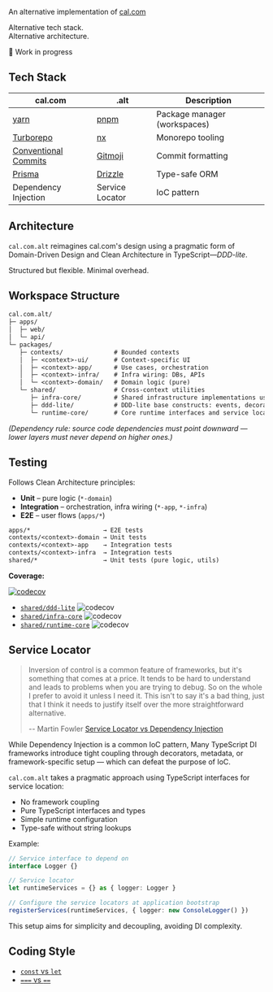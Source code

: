An alternative implementation of [cal.com](https://github.com/calcom/cal.com)

Alternative tech stack.  
Alternative architecture.

🚧 Work in progress

## Tech Stack

| cal.com                                                      | .alt                                 | Description                  |
| ------------------------------------------------------------ | ------------------------------------ | ---------------------------- |
| [yarn](https://yarnpkg.com/)                                 | [pnpm](https://pnpm.io/)             | Package manager (workspaces) |
| [Turborepo](https://turborepo.com/)                          | [nx](https://nx.dev/)                | Monorepo tooling             |
| [Conventional Commits](https://www.conventionalcommits.org/) | [Gitmoji](https://gitmoji.dev/)      | Commit formatting            |
| [Prisma](https://www.prisma.io/)                             | [Drizzle](https://orm.drizzle.team/) | Type-safe ORM                |
| Dependency Injection                                         | Service Locator                      | IoC pattern                  |

## Architecture

`cal.com.alt` reimagines cal.com's design using a pragmatic form of Domain-Driven Design and Clean Architecture in TypeScript—_DDD-lite_.

Structured but flexible. Minimal overhead.

## Workspace Structure

```txt
cal.com.alt/
├─ apps/
│  ├─ web/
│  └─ api/
└─ packages/
   ├─ contexts/              # Bounded contexts
   │  ├─ <context>-ui/       # Context-specific UI
   │  ├─ <context>-app/      # Use cases, orchestration
   │  ├─ <context>-infra/    # Infra wiring: DBs, APIs
   │  └─ <context>-domain/   # Domain logic (pure)
   └─ shared/                # Cross-context utilities
      ├─ infra-core/         # Shared infrastructure implementations used across app/infra layers
      ├─ ddd-lite/           # DDD-lite base constructs: events, decorators, service locator
      └─ runtime-core/       # Core runtime interfaces and service locator
```

_(Dependency rule: source code dependencies must point downward — lower layers must never depend on higher ones.)_

## Testing

Follows Clean Architecture principles:

- **Unit** – pure logic (`*-domain`)
- **Integration** – orchestration, infra wiring (`*-app`, `*-infra`)
- **E2E** – user flows (`apps/*`)

```txt
apps/*                    → E2E tests
contexts/<context>-domain → Unit tests
contexts/<context>-app    → Integration tests
contexts/<context>-infra  → Integration tests
shared/*                  → Unit tests (pure logic, utils)
```

**Coverage:**

[![codecov](https://codecov.io/gh/evan-liu/cal.com.alt/graph/badge.svg?token=8V71PNA50B)](https://codecov.io/gh/evan-liu/cal.com.alt)

- [`shared/ddd-lite`](https://app.codecov.io/gh/evan-liu/cal.com.alt/tree/main/?displayType=list&components%5B0%5D=ddd-lite) ![codecov](https://codecov.io/gh/evan-liu/cal.com.alt/graph/badge.svg?token=8V71PNA50B&component=ddd-lite)
- [`shared/infra-core`](https://app.codecov.io/gh/evan-liu/cal.com.alt/tree/main/?displayType=list&components%5B0%5D=infra-core) ![codecov](https://codecov.io/gh/evan-liu/cal.com.alt/graph/badge.svg?token=8V71PNA50B&component=infra-core)
- [`shared/runtime-core`](https://app.codecov.io/gh/evan-liu/cal.com.alt/tree/main/?displayType=list&components%5B0%5D=runtime-core) ![codecov](https://codecov.io/gh/evan-liu/cal.com.alt/graph/badge.svg?token=8V71PNA50B&component=runtime-core)

## Service Locator

> Inversion of control is a common feature of frameworks,
> but it's something that comes at a price.
> It tends to be hard to understand
> and leads to problems when you are trying to debug.
> So on the whole I prefer to avoid it unless I need it.
> This isn't to say it's a bad thing,
> just that I think
> it needs to justify itself over the more straightforward alternative.
>
> -- Martin Fowler [Service Locator vs Dependency Injection](https://martinfowler.com/articles/injection.html#ServiceLocatorVsDependencyInjection)

While Dependency Injection is a common IoC pattern,
Many TypeScript DI frameworks introduce tight coupling through decorators,
metadata, or framework-specific setup —
which can defeat the purpose of IoC.

`cal.com.alt` takes a pragmatic approach using TypeScript interfaces for service location:

- No framework coupling
- Pure TypeScript interfaces and types
- Simple runtime configuration
- Type-safe without string lookups

Example:

```ts
// Service interface to depend on
interface Logger {}

// Service locator
let runtimeServices = {} as { logger: Logger }

// Configure the service locators at application bootstrap
registerServices(runtimeServices, { logger: new ConsoleLogger() })
```

This setup aims for simplicity and decoupling, avoiding DI complexity.

## Coding Style

- [`const` vs `let`](https://github.com/getify/You-Dont-Know-JS/blob/2nd-ed/scope-closures/apA.md#const-antly-confused)
- [`===` vs `==`](https://github.com/getify/You-Dont-Know-JS/blob/2nd-ed/types-grammar/ch4.md#type-aware-equality)
